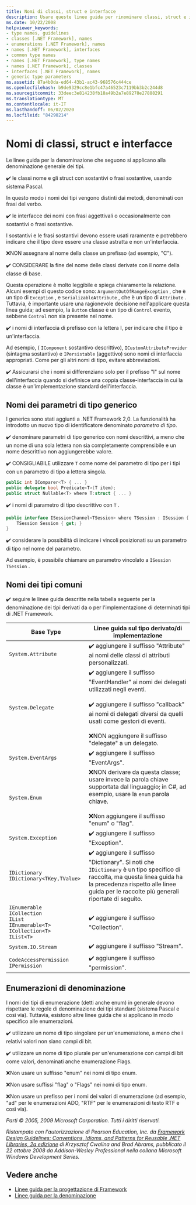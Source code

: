 ```yaml
---
title: Nomi di classi, struct e interfacce
description: Usare queste linee guida per rinominare classi, struct e interfacce come parte delle linee guida per la progettazione di librerie che estendono e interagiscono con le librerie .NET.
ms.date: 10/22/2008
helpviewer_keywords:
- type names, guidelines
- classes [.NET Framework], names
- enumerations [.NET Framework], names
- names [.NET Framework], interfaces
- common type names
- names [.NET Framework], type names
- names [.NET Framework], classes
- interfaces [.NET Framework], names
- generic type parameters
ms.assetid: 87a4b0da-ed64-43b1-ac43-968576c444ce
ms.openlocfilehash: b9de9329cc8e1bfc47a46523c7119bb3b2c244d8
ms.sourcegitcommit: 33deec3e814238fb18a49b2a7e89278e27888291
ms.translationtype: MT
ms.contentlocale: it-IT
ms.lasthandoff: 06/02/2020
ms.locfileid: "84290214"
---
```

# <a name="names-of-classes-structs-and-interfaces"></a>Nomi di classi, struct e interfacce
Le linee guida per la denominazione che seguono si applicano alla denominazione generale dei tipi.

 ✔️ le classi nome e gli struct con sostantivi o frasi sostantive, usando sistema Pascal.

 In questo modo i nomi dei tipi vengono distinti dai metodi, denominati con frasi del verbo.

 ✔️ le interfacce dei nomi con frasi aggettivali o occasionalmente con sostantivi o frasi sostantive.

 I sostantivi e le frasi sostantivi devono essere usati raramente e potrebbero indicare che il tipo deve essere una classe astratta e non un'interfaccia.

 ❌NON assegnare al nome della classe un prefisso (ad esempio, "C").

 ✔️ CONSIDERARE la fine del nome delle classi derivate con il nome della classe di base.

 Questa operazione è molto leggibile e spiega chiaramente la relazione. Alcuni esempi di questo codice sono: `ArgumentOutOfRangeException` , che è un tipo di `Exception` , e `SerializableAttribute` , che è un tipo di `Attribute` . Tuttavia, è importante usare una ragionevole decisione nell'applicare questa linea guida; ad esempio, la `Button` classe è un tipo di `Control` evento, sebbene `Control` non sia presente nel nome.

 ✔️ i nomi di interfaccia di prefisso con la lettera I, per indicare che il tipo è un'interfaccia.

 Ad esempio, ( `IComponent` sostantivo descrittivo), `ICustomAttributeProvider` (sintagma sostantivo) e `IPersistable` (aggettivo) sono nomi di interfaccia appropriati. Come per gli altri nomi di tipo, evitare abbreviazioni.

 ✔️ Assicurarsi che i nomi si differenziano solo per il prefisso "I" sul nome dell'interfaccia quando si definisce una coppia classe-interfaccia in cui la classe è un'implementazione standard dell'interfaccia.

## <a name="names-of-generic-type-parameters"></a>Nomi dei parametri di tipo generico
 I generics sono stati aggiunti a .NET Framework 2,0. La funzionalità ha introdotto un nuovo tipo di identificatore denominato *parametro di tipo*.

 ✔️ denominare parametri di tipo generico con nomi descrittivi, a meno che un nome di una sola lettera non sia completamente comprensibile e un nome descrittivo non aggiungerebbe valore.

 ✔️ CONSIGLIABILE utilizzare `T` come nome del parametro di tipo per i tipi con un parametro di tipo a lettera singola.

```csharp
public int IComparer<T> { ... }
public delegate bool Predicate<T>(T item);
public struct Nullable<T> where T:struct { ... }
```

 ✔️ i nomi di parametro di tipo descrittivo con `T` .

```csharp
public interface ISessionChannel<TSession> where TSession : ISession {
    TSession Session { get; }
}
```

 ✔️ considerare la possibilità di indicare i vincoli posizionati su un parametro di tipo nel nome del parametro.

 Ad esempio, è possibile chiamare un parametro vincolato a `ISession` `TSession` .

## <a name="names-of-common-types"></a>Nomi dei tipi comuni
 ✔️ seguire le linee guida descritte nella tabella seguente per la denominazione dei tipi derivati da o per l'implementazione di determinati tipi di .NET Framework.

|Base Type|Linee guida sul tipo derivato/di implementazione|
|---------------|------------------------------------------|
|`System.Attribute`|✔️ aggiungere il suffisso "Attribute" ai nomi delle classi di attributi personalizzati.|
|`System.Delegate`|✔️ aggiungere il suffisso "EventHandler" ai nomi dei delegati utilizzati negli eventi.<br /><br /> ✔️ aggiungere il suffisso "callback" ai nomi di delegati diversi da quelli usati come gestori di eventi.<br /><br /> ❌NON aggiungere il suffisso "delegate" a un delegato.|
|`System.EventArgs`|✔️ aggiungere il suffisso "EventArgs".|
|`System.Enum`|❌NON derivare da questa classe; usare invece la parola chiave supportata dal linguaggio; in C#, ad esempio, usare la `enum` parola chiave.<br /><br /> ❌Non aggiungere il suffisso "enum" o "flag".|
|`System.Exception`|✔️ aggiungere il suffisso "Exception".|
|`IDictionary` <br /> `IDictionary<TKey,TValue>`|✔️ aggiungere il suffisso "Dictionary". Si noti che `IDictionary` è un tipo specifico di raccolta, ma questa linea guida ha la precedenza rispetto alle linee guida per le raccolte più generali riportate di seguito.|
|`IEnumerable` <br /> `ICollection` <br /> `IList` <br /> `IEnumerable<T>` <br /> `ICollection<T>` <br /> `IList<T>`|✔️ aggiungere il suffisso "Collection".|
|`System.IO.Stream`|✔️ aggiungere il suffisso "Stream".|
|`CodeAccessPermission IPermission`|✔️ aggiungere il suffisso "permission".|

## <a name="naming-enumerations"></a>Enumerazioni di denominazione
 I nomi dei tipi di enumerazione (detti anche enum) in generale devono rispettare le regole di denominazione dei tipi standard (sistema Pascal e così via). Tuttavia, esistono altre linee guida che si applicano in modo specifico alle enumerazioni.

 ✔️ utilizzare un nome di tipo singolare per un'enumerazione, a meno che i relativi valori non siano campi di bit.

 ✔️ utilizzare un nome di tipo plurale per un'enumerazione con campi di bit come valori, denominati anche enumerazione Flags.

 ❌Non usare un suffisso "enum" nei nomi di tipo enum.

 ❌Non usare suffissi "flag" o "Flags" nei nomi di tipo enum.

 ❌Non usare un prefisso per i nomi dei valori di enumerazione (ad esempio, "ad" per le enumerazioni ADO, "RTF" per le enumerazioni di testo RTF e così via).

 *Parti © 2005, 2009 Microsoft Corporation. Tutti i diritti riservati.*

 *Ristampato con l'autorizzazione di Pearson Education, Inc. da [Framework Design Guidelines: Conventions, Idioms, and Patterns for Reusable .NET Libraries, 2a edizione](https://www.informit.com/store/framework-design-guidelines-conventions-idioms-and-9780321545619) di Krzysztof Cwalina and Brad Abrams, pubblicato il 22 ottobre 2008 da Addison-Wesley Professional nella collana Microsoft Windows Development Series.*

## <a name="see-also"></a>Vedere anche

- [Linee guida per la progettazione di Framework](index.md)
- [Linee guida per la denominazione](naming-guidelines.md)
